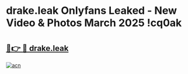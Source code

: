 # drake.leak Onlyfans Leaked - New Video & Photos March 2025 !cq0ak

# <h2><a href="https://balbml.iuczelnia.edu.pl?title=drake.leak&ref=cq0ak">🔗👉 🔴 drake.leak</a></h2>

[![acn](https://github.com/user-attachments/assets/0f9c940e-d8b0-45ae-aac7-cd30a18b3e1c)](https://balbml.iuczelnia.edu.pl?title=drake.leak&ref=cq0ak)

